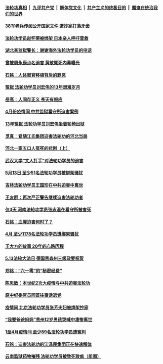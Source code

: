 ####  [法轮功真相](../../../../basic/blob/master/README.md?t=05311101) &nbsp;|&nbsp; [九评共产党](../../../../9ping.md/blob/master/README.md?t=05311101) &nbsp;|&nbsp; [解体党文化](../../../../jtdwh.md/blob/master/README.md?t=05311101)  &nbsp;|&nbsp; [共产主义的终极目的](../../../../gczydzjmd.md/blob/master/README.md?t=05311101) &nbsp;|&nbsp; [魔鬼在统治我们的世界](../../../../mgztzwmdsj.md/blob/master/README.md?t=05311101) 

#### [38军老兵传阅公开国家文件 遭抄家打落牙齿](../pages/prog424/a102859281.md?t=05311101) 

#### [法轮功学员赵怀荣被绑架 日本亲人呼吁营救](../pages/prog424/a102859077.md?t=05311101) 

#### [湖北某监狱警长：谢谢海外法轮功学员的电话](../pages/prog424/a102857877.md?t=05311101) 

#### [曾被周永康点名迫害 黄敏冤死内幕曝光](../pages/prog424/a102857867.md?t=05311101) 

#### [石铭：人体器官移植背后的罪恶](../pages/prog424/a102857460.md?t=05311101) 

#### [冤狱 法轮功学员刘宏伟的13年艰难岁月](../pages/prog424/a102857566.md?t=05311101) 

#### [岳高：人间存正义 苍天有报应](../pages/prog424/a102857101.md?t=05311101) 

#### [4月份疫情间 中共监狱看守所迫害案例](../pages/prog424/a102856244.md?t=05311101) 

#### [13年冤狱 法轮功学员刘宏伟坐着轮椅出狱](../pages/prog424/a102855956.md?t=05311101) 

#### [觅真：紧随江氏集团迫害法轮功的河北当局](../pages/prog424/a102855305.md?t=05311101) 

#### [河北一家五口人冤死的悲剧（上）](../pages/prog424/a102855278.md?t=05311101) 

#### [武汉大学“文人打手”对法轮功学员的迫害](../pages/prog424/a102855274.md?t=05311101) 

#### [5月13日 至少51名法轮功学员被绑架骚扰](../pages/prog424/a102853249.md?t=05311101) 

#### [吉林法轮功学员王国珍在中共迫害中离世](../pages/prog424/a102853245.md?t=05311101) 

#### [王友群：再次严正警告继续迫害法轮功者](../pages/prog424/a102852501.md?t=05311101) 

#### [仅3天 河南法轮功学员张志温在看守所被害死](../pages/prog424/a102852263.md?t=05311101) 

#### [石铭：血腥迫害何时了？](../pages/prog424/a102851697.md?t=05311101) 

#### [4月 至少1178名法轮功学员遭绑架骚扰](../pages/prog424/a102851392.md?t=05311101) 

#### [王大方的故事 20年的心路历程](../pages/prog424/a102848534.md?t=05311101) 

#### [5.13法轮大法日 德国黑森州三级政要祝贺](../pages/prog424/a102845989.md?t=05311101) 

#### [郑铭：“六一零”的“秘密经费”](../pages/prog424/a102845339.md?t=05311101) 

#### [陈思敏：本世纪2次大疫情与中共迫害法轮功](../pages/prog424/a102844055.md?t=05311101) 

#### [原中纪委官员回首往事话退党](../pages/prog424/a102842645.md?t=05311101) 

#### [疫情间 北京法轮功学员张芳夫妇被绑架抄家](../pages/prog424/a102842352.md?t=05311101) 

#### [“我要爸爸妈妈”贵州12岁男孩哭喊中凄惨离世](../pages/prog424/a102839231.md?t=05311101) 

#### [1至4月疫情间 至少89名法轮功学员遭冤判](../pages/prog424/a102841522.md?t=05311101) 

#### [石铭：迫害法轮功的江泽民集团正在快速解体](../pages/prog424/a102841063.md?t=05311101) 

#### [云南监狱药物摧残 法轮功学员被致死致疯（组图）](../pages/prog424/a102839875.md?t=05311101) 


